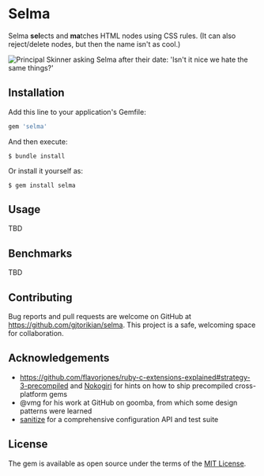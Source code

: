 # Selma

Selma **sel**ects and **ma**tches HTML nodes using CSS rules. (It can also reject/delete nodes, but then the name isn't as cool.)

![Principal Skinner asking Selma after their date: 'Isn't it nice we hate the same things?'](https://s11.favim.com/orig/7/776/7763/77638/selma-bouvier-patty-bouvier-seymour-skinner-Favim.com-7763869.jpg)

## Installation

Add this line to your application's Gemfile:

```ruby
gem 'selma'
```

And then execute:

    $ bundle install

Or install it yourself as:

    $ gem install selma

## Usage

TBD

## Benchmarks

TBD

## Contributing

Bug reports and pull requests are welcome on GitHub at https://github.com/gjtorikian/selma. This project is a safe, welcoming space for collaboration.

## Acknowledgements

- https://github.com/flavorjones/ruby-c-extensions-explained#strategy-3-precompiled and [Nokogiri](https://github.com/sparklemotion/nokogiri) for hints on how to ship precompiled cross-platform gems
- @vmg for his work at GitHub on goomba, from which some design patterns were learned
- [sanitize](https://github.com/rgrove/sanitize) for a comprehensive configuration API and test suite

## License

The gem is available as open source under the terms of the [MIT License](https://opensource.org/licenses/MIT).
